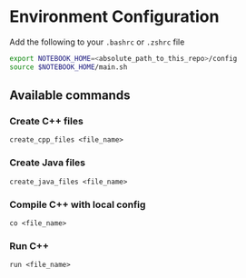 # Environment Configuration
Add the following to your `.bashrc` or `.zshrc` file
```sh
export NOTEBOOK_HOME=<absolute_path_to_this_repo>/config
source $NOTEBOOK_HOME/main.sh
```
## Available commands

### Create C++ files
```
create_cpp_files <file_name>
```

### Create Java files
```
create_java_files <file_name>
```

### Compile C++ with local config
```
co <file_name>
```

### Run C++
```
run <file_name>
```